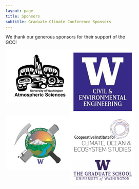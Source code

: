 ```yaml
---
layout: page
title: Sponsors
subtitle: Graduate Climate Conference Sponsors
---
```


We thank our generous sponsors for their support of the GCC!

<style>
* {
  box-sizing: border-box;
}

/* Create two unequal columns that floats next to each other */
.column {
  float: left;
  padding: 10px;
  background-color: white;
  border: 5px black;
}

.left {
  width: 50%;
}

.right {
  width: 50%;
}

/* Clear floats after the columns */
.row:after {
  content: "";
  display: table;
  clear: both;
}

.top-buffer { margin-top:20px; }

a {
    margin-left: auto;
    margin-right: auto;
}
</style>

<div class="row">
      <div class="column left">
        <a href=""><img src="/assets/img/sponsors/atmos.jpeg" alt="UW Atmospheric Sciences"></a>
      </div>
      <div class="column right">
        <a href=""><img src="/assets/img/sponsors/cee.jpeg" alt="UW Civil & Environmental Engineering"></a>
      </div>
      <div class="column left">
        <a href=""><img src="/assets/img/sponsors/ess.jpeg" alt="UW Department of Earth and Space Sciences"></a>
      </div>
      <div class="column right">
        <a href=""><img src="/assets/img/sponsors/cicoes.png" alt="Cooperative Institute for Climate, Ocean & Ecosystem Studies"></a>
      </div>
    <div class="column left">
        <a href=""><img src="/assets/img/sponsors/uw-grad-school.png" alt="The Graduate School, University of Washington"></a>
    </div>
</div>